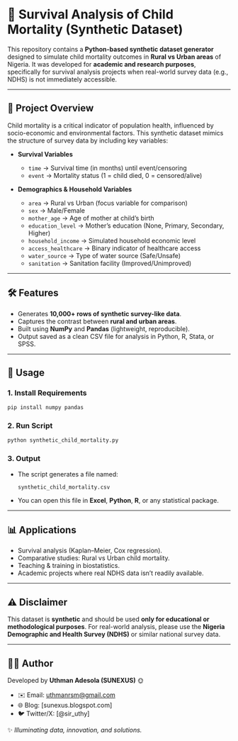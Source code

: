 # 🍼 Survival Analysis of Child Mortality (Synthetic Dataset)

This repository contains a **Python-based synthetic dataset generator** designed to simulate child mortality outcomes in **Rural vs Urban areas** of Nigeria.
It was developed for **academic and research purposes**, specifically for survival analysis projects when real-world survey data (e.g., NDHS) is not immediately accessible.

---

## 📖 Project Overview

Child mortality is a critical indicator of population health, influenced by socio-economic and environmental factors.
This synthetic dataset mimics the structure of survey data by including key variables:

* **Survival Variables**

  * `time` → Survival time (in months) until event/censoring
  * `event` → Mortality status (1 = child died, 0 = censored/alive)

* **Demographics & Household Variables**

  * `area` → Rural vs Urban (focus variable for comparison)
  * `sex` → Male/Female
  * `mother_age` → Age of mother at child’s birth
  * `education_level` → Mother’s education (None, Primary, Secondary, Higher)
  * `household_income` → Simulated household economic level
  * `access_healthcare` → Binary indicator of healthcare access
  * `water_source` → Type of water source (Safe/Unsafe)
  * `sanitation` → Sanitation facility (Improved/Unimproved)

---

## 🛠️ Features

* Generates **10,000+ rows of synthetic survey-like data**.
* Captures the contrast between **rural and urban areas**.
* Built using **NumPy** and **Pandas** (lightweight, reproducible).
* Output saved as a clean CSV file for analysis in Python, R, Stata, or SPSS.

---

## 🚀 Usage

### 1. Install Requirements

```bash
pip install numpy pandas
```

### 2. Run Script

```bash
python synthetic_child_mortality.py
```

### 3. Output

* The script generates a file named:

  ```
  synthetic_child_mortality.csv
  ```
* You can open this file in **Excel**, **Python**, **R**, or any statistical package.

---

## 📊 Applications

* Survival analysis (Kaplan–Meier, Cox regression).
* Comparative studies: Rural vs Urban child mortality.
* Teaching & training in biostatistics.
* Academic projects where real NDHS data isn’t readily available.

---

## ⚠️ Disclaimer

This dataset is **synthetic** and should be used **only for educational or methodological purposes**.
For real-world analysis, please use the **Nigeria Demographic and Health Survey (NDHS)** or similar national survey data.

---

## 👨‍💻 Author

Developed by **Uthman Adesola (SUNEXUS)** 🌞

* ✉️ Email: [uthmanrsm@gmail.com](mailto:uthmanrsm@gmail.com)
* 🌐 Blog: [sunexus.blogspot.com]
* 🐦 Twitter/X: [@sir_uthy]

✨ *Illuminating data, innovation, and solutions.*
